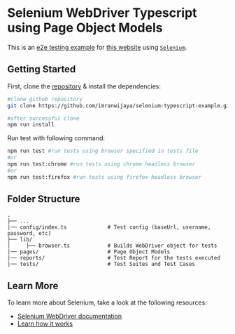 # Selenium WebDriver Typescript using Page Object Models

This is an [e2e testing example](https://github.com/imranwijaya/selenium-typescript-example) for [this website](https://selenium.testing.abangkito.com/admin) using [`Selenium`](https://www.selenium.dev/).

## Getting Started

First, clone the [repository](https://github.com/imranwijaya/selenium-typescript-example) & install the dependencies:

```bash
#clone github repository
git clone https://github.com/imranwijaya/selenium-typescript-example.git

#after successful clone
npm run install
```

Run test with following command:
```bash
npm run test #run tests using browser specified in tests file
#or
npm run test:chrome #run tests using chrome headless browser
#or
npm run test:firefox #run tests using firefox headless browser
```

## Folder Structure

```
.
├── ...
|── config/index.ts             # Test config (baseUrl, username, password, etc)
├── lib/
│     ├── browser.ts            # Builds WebDriver object for tests
|── pages/                      # Page Object Models
|── reports/                    # Test Report for the tests executed
|── tests/                      # Test Suites and Test Cases
```

## Learn More

To learn more about Selenium, take a look at the following resources:
- [Selenium WebDriver documentation](https://www.selenium.dev/documentation/webdriver/)
- [Learn how it works](https://www.selenium.dev/documentation/webdriver/getting_started/)